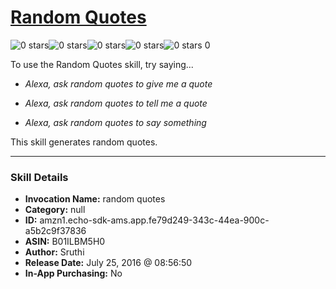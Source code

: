 # [Random Quotes](http://alexa.amazon.com/#skills/amzn1.echo-sdk-ams.app.fe79d249-343c-44ea-900c-a5b2c9f37836)
![0 stars](../../images/ic_star_border_black_18dp_1x.png)![0 stars](../../images/ic_star_border_black_18dp_1x.png)![0 stars](../../images/ic_star_border_black_18dp_1x.png)![0 stars](../../images/ic_star_border_black_18dp_1x.png)![0 stars](../../images/ic_star_border_black_18dp_1x.png) 0

To use the Random Quotes skill, try saying...

* *Alexa, ask random quotes to give me a quote*

* *Alexa, ask random quotes to tell me a quote*

* *Alexa, ask random quotes to say something*

This skill generates random quotes.

***

### Skill Details

* **Invocation Name:** random quotes
* **Category:** null
* **ID:** amzn1.echo-sdk-ams.app.fe79d249-343c-44ea-900c-a5b2c9f37836
* **ASIN:** B01ILBM5H0
* **Author:** Sruthi
* **Release Date:** July 25, 2016 @ 08:56:50
* **In-App Purchasing:** No
